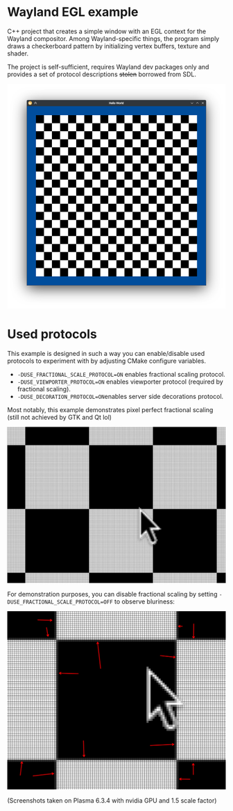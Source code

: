# Wayland EGL example

C++ project that creates a simple window with an EGL context for the Wayland compositor. Among Wayland-specific things,
the program simply draws a checkerboard pattern by initializing vertex buffers, texture and shader.

The project is self-sufficient, requires Wayland dev packages only and provides a set of protocol descriptions
~~stolen~~ borrowed from SDL.

![Demo](docs/Screenshot_20250422_090357.png)

# Used protocols

This example is designed in such a way you can enable/disable used protocols to experiment with by adjusting CMake
configure variables.

- `-DUSE_FRACTIONAL_SCALE_PROTOCOL=ON` enables fractional scaling protocol.
- `-DUSE_VIEWPORTER_PROTOCOL=ON` enables viewporter protocol (required by fractional scaling).
- `-DUSE_DECORATION_PROTOCOL=ON`enables server side decorations protocol.

Most notably, this example demonstrates pixel perfect fractional scaling (still not achieved by GTK and Qt lol)

![Pixel perfect](docs/Screenshot_20250422_090949.png)

For demonstration purposes, you can disable fractional scaling by setting `-DUSE_FRACTIONAL_SCALE_PROTOCOL=OFF` to
observe bluriness:

![Blur](docs/Screenshot_20250422_061310.png)

(Screenshots taken on Plasma 6.3.4 with nvidia GPU and 1.5 scale factor)
